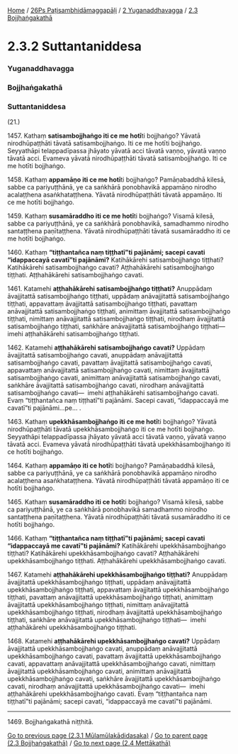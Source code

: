 
[Home](/) / [26Ps Paṭisambhidāmaggapāḷi](/tipitaka/26Ps.md) / [2 Yuganaddhavagga](/tipitaka/26Ps/2.md) / [2.3 Bojjhaṅgakathā](/tipitaka/26Ps/2/2.3.md)

# 2.3.2 Suttantaniddesa

### Yuganaddhavagga

### Bojjhaṅgakathā

### Suttantaniddesa

(21.)

1457\. Kathaṃ **satisambojjhaṅgo iti ce me hotī**ti bojjhaṅgo? Yāvatā nirodhūpaṭṭhāti tāvatā satisambojjhaṅgo. Iti ce me hotīti bojjhaṅgo. Seyyathāpi telappadīpassa jhāyato yāvatā acci tāvatā vaṇṇo, yāvatā vaṇṇo tāvatā acci. Evameva yāvatā nirodhūpaṭṭhāti tāvatā satisambojjhaṅgo. Iti ce me hotīti bojjhaṅgo.

1458\. Kathaṃ **appamāṇo iti ce me hotī**ti bojjhaṅgo? Pamāṇabaddhā kilesā, sabbe ca pariyuṭṭhānā, ye ca saṅkhārā ponobhavikā appamāṇo nirodho acalaṭṭhena asaṅkhataṭṭhena. Yāvatā nirodhūpaṭṭhāti tāvatā appamāṇo. Iti ce me hotīti bojjhaṅgo.

1459\. Kathaṃ **susamāraddho iti ce me hotī**ti bojjhaṅgo? Visamā kilesā, sabbe ca pariyuṭṭhānā, ye ca saṅkhārā ponobhavikā, samadhammo nirodho santaṭṭhena paṇītaṭṭhena. Yāvatā nirodhūpaṭṭhāti tāvatā susamāraddho iti ce me hotīti bojjhaṅgo.

1460\. Kathaṃ **“tiṭṭhantañca naṃ tiṭṭhatī”ti pajānāmi; sacepi cavati “idappaccayā cavatī”ti pajānāmi?** Katihākārehi satisambojjhaṅgo tiṭṭhati? Katihākārehi satisambojjhaṅgo cavati? Aṭṭhahākārehi satisambojjhaṅgo tiṭṭhati. Aṭṭhahākārehi satisambojjhaṅgo cavati.

1461\. Katamehi **aṭṭhahākārehi satisambojjhaṅgo tiṭṭhati?** Anuppādaṃ āvajjitattā satisambojjhaṅgo tiṭṭhati, uppādaṃ anāvajjitattā satisambojjhaṅgo tiṭṭhati, appavattaṃ āvajjitattā satisambojjhaṅgo tiṭṭhati, pavattaṃ anāvajjitattā satisambojjhaṅgo tiṭṭhati, animittaṃ āvajjitattā satisambojjhaṅgo tiṭṭhati, nimittaṃ anāvajjitattā satisambojjhaṅgo tiṭṭhati, nirodhaṃ āvajjitattā satisambojjhaṅgo tiṭṭhati, saṅkhāre anāvajjitattā satisambojjhaṅgo tiṭṭhati—  imehi aṭṭhahākārehi satisambojjhaṅgo tiṭṭhati.

1462\. Katamehi **aṭṭhahākārehi satisambojjhaṅgo cavati?** Uppādaṃ āvajjitattā satisambojjhaṅgo cavati, anuppādaṃ anāvajjitattā satisambojjhaṅgo cavati, pavattaṃ āvajjitattā satisambojjhaṅgo cavati, appavattaṃ anāvajjitattā satisambojjhaṅgo cavati, nimittaṃ āvajjitattā satisambojjhaṅgo cavati, animittaṃ anāvajjitattā satisambojjhaṅgo cavati, saṅkhāre āvajjitattā satisambojjhaṅgo cavati, nirodhaṃ anāvajjitattā satisambojjhaṅgo cavati—  imehi aṭṭhahākārehi satisambojjhaṅgo cavati. Evaṃ “tiṭṭhantañca naṃ tiṭṭhatī”ti pajānāmi. Sacepi cavati, “idappaccayā me cavatī”ti pajānāmi…pe… .

1463\. Kathaṃ **upekkhāsambojjhaṅgo iti ce me hotī**ti bojjhaṅgo? Yāvatā nirodhūpaṭṭhāti tāvatā upekkhāsambojjhaṅgo iti ce me hotīti bojjhaṅgo. Seyyathāpi telappadīpassa jhāyato yāvatā acci tāvatā vaṇṇo, yāvatā vaṇṇo tāvatā acci. Evameva yāvatā nirodhūpaṭṭhāti tāvatā upekkhāsambojjhaṅgo iti ce hotīti bojjhaṅgo.

1464\. Kathaṃ **appamāṇo iti ce hotī**ti bojjhaṅgo? Pamāṇabaddhā kilesā, sabbe ca pariyuṭṭhānā, ye ca saṅkhārā ponobhavikā appamāṇo nirodho acalaṭṭhena asaṅkhataṭṭhena. Yāvatā nirodhūpaṭṭhāti tāvatā appamāṇo iti ce hotīti bojjhaṅgo.

1465\. Kathaṃ **susamāraddho iti ce hotī**ti bojjhaṅgo? Visamā kilesā, sabbe ca pariyuṭṭhānā, ye ca saṅkhārā ponobhavikā samadhammo nirodho santaṭṭhena paṇītaṭṭhena. Yāvatā nirodhūpaṭṭhāti tāvatā susamāraddho iti ce hotīti bojjhaṅgo.

1466\. Kathaṃ **“tiṭṭhantañca naṃ tiṭṭhatī”ti pajānāmi; sacepi cavati “idappaccayā me cavatī”ti pajānāmi?** Katihākārehi upekkhāsambojjhaṅgo tiṭṭhati? Katihākārehi upekkhāsambojjhaṅgo cavati? Aṭṭhahākārehi upekkhāsambojjhaṅgo tiṭṭhati. Aṭṭhahākārehi upekkhāsambojjhaṅgo cavati.

1467\. Katamehi **aṭṭhahākārehi upekkhāsambojjhaṅgo tiṭṭhati?** Anuppādaṃ āvajjitattā upekkhāsambojjhaṅgo tiṭṭhati, uppādaṃ anāvajjitattā upekkhāsambojjhaṅgo tiṭṭhati, appavattaṃ āvajjitattā upekkhāsambojjhaṅgo tiṭṭhati, pavattaṃ anāvajjitattā upekkhāsambojjhaṅgo tiṭṭhati, animittaṃ āvajjitattā upekkhāsambojjhaṅgo tiṭṭhati, nimittaṃ anāvajjitattā upekkhāsambojjhaṅgo tiṭṭhati, nirodhaṃ āvajjitattā upekkhāsambojjhaṅgo tiṭṭhati, saṅkhāre anāvajjitattā upekkhāsambojjhaṅgo tiṭṭhati—  imehi aṭṭhahākārehi upekkhāsambojjhaṅgo tiṭṭhati.

1468\. Katamehi **aṭṭhahākārehi upekkhāsambojjhaṅgo cavati?** Uppādaṃ āvajjitattā upekkhāsambojjhaṅgo cavati, anuppādaṃ anāvajjitattā upekkhāsambojjhaṅgo cavati, pavattaṃ āvajjitattā upekkhāsambojjhaṅgo cavati, appavattaṃ anāvajjitattā upekkhāsambojjhaṅgo cavati, nimittaṃ āvajjitattā upekkhāsambojjhaṅgo cavati, animittaṃ anāvajjitattā upekkhāsambojjhaṅgo cavati, saṅkhāre āvajjitattā upekkhāsambojjhaṅgo cavati, nirodhaṃ anāvajjitattā upekkhāsambojjhaṅgo cavati—  imehi aṭṭhahākārehi upekkhāsambojjhaṅgo cavati. Evaṃ “tiṭṭhantañca naṃ tiṭṭhatī”ti pajānāmi; sacepi cavati, “idappaccayā me cavatī”ti pajānāmi.

---

1469\. Bojjhaṅgakathā niṭṭhitā.



[Go to previous page (2.3.1 Mūlamūlakādidasaka)](/tipitaka/26Ps/2/2.3/2.3.1.md) / [Go to parent page (2.3 Bojjhaṅgakathā)](/tipitaka/26Ps/2/2.3.md) / [Go to next page (2.4 Mettākathā)](/tipitaka/26Ps/2/2.4.md)


